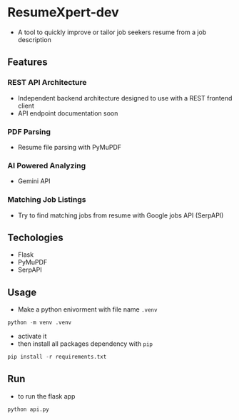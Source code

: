  # ResumeXpert-dev
 
 - A tool to quickly improve or tailor job seekers resume from a job description

## Features

### REST API Architecture
- Independent backend architecture designed to use with a REST frontend client
- API endpoint documentation soon

### PDF Parsing
- Resume file parsing with PyMuPDF

### AI Powered Analyzing
- Gemini API

### Matching Job Listings
- Try to find matching jobs from resume with Google jobs API (SerpAPI)



## Techologies
- Flask
- PyMuPDF
- SerpAPI

## Usage
- Make a python enivorment with file name `.venv`
```python
python -m venv .venv
```
- activate it
- then install all packages dependency with `pip`
```python
pip install -r requirements.txt
```
## Run
- to run the flask app
```python
python api.py
```